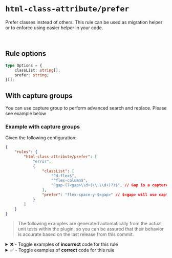 <!--

  DO NOT EDIT.

  This markdown file was autogenerated using npm run docs from following files: 
  - src/rules/prefer/tests/valid.ts
  - src/rules/prefer/tests/invalid.ts

  In order to update this file, it is therefore those files which need to be updated, as well as potentially the generator script:
  - src/docs/generate-doc-page.ts
  or one of the templates it uses:
    - src/docs/templates/rule-page-doc.ts
    - src/docs/templates/invalid-case-doc.ts
    - src/docs/templates/valid-case-doc.ts
-->

# `html-class-attribute/prefer`

Prefer classes instead of others. This rule can be used as migration helper or to enforce using easier helper in your code.

<br>

## Rule options

```ts
type Options = {
    classList: string[];
    prefer: string;
}[];
```

## With capture groups

You can use capture group to perform advanced search and replace. Please see example below

### Example with capture groups

Given the following configuration:

```json
{
    "rules": {
        "html-class-attribute/prefer": [
            "error",
            {
                "classList": [
                    "^d-flex$",
                    "^flex-column$",
                    "^gap-(?<gap>\\d+(\\.\\d+)?)$", // Gap is a capture group bound by parenthesis
                ],
                "prefer": "flex-space-y-$<gap>" // $<gap> will use capture group to replace the value
            }
        ]
    }
}
```




> The following examples are generated automatically from the actual unit tests within the plugin, so you can be assured that their behavior is accurate based on the last release from this commit. 

<details>
<summary>❌ - Toggle examples of <strong>incorrect</strong> code for this rule</summary>

<br>

#### Config
```json
{
    "rules": {
        "html-class-attribute/prefer": [
            "error",
            [
                [
                    {
                        "classList": [
                            "a"
                        ],
                        "prefer": "test"
                    }
                ]
            ]
        ]
    }
}
```

#### ❌ Invalid Code

```html
<h1 class="a b"></h1>
           ~~~
```

#### :wrench: Fixed code

```html
<h1 class="test b"></h1>
```

<br>

#### Config
```json
{
    "rules": {
        "html-class-attribute/prefer": [
            "error",
            [
                [
                    {
                        "classList": [
                            "a",
                            "b"
                        ],
                        "prefer": "test"
                    }
                ]
            ]
        ]
    }
}
```

#### ❌ Invalid Code

```html
<h1 class="a b"></h1>
           ~~~
```

#### :wrench: Fixed code

```html
<h1 class="test"></h1>
```

<br>

#### Config
```json
{
    "rules": {
        "html-class-attribute/prefer": [
            "error",
            [
                [
                    {
                        "classList": [
                            "a",
                            "b"
                        ],
                        "prefer": "test"
                    }
                ]
            ]
        ]
    }
}
```

#### ❌ Invalid Code

```html
<h1 class="a b c"></h1>
           ~~~~~
```

#### :wrench: Fixed code

```html
<h1 class="test c"></h1>
```

<br>

#### Config
```json
{
    "rules": {
        "html-class-attribute/prefer": [
            "error",
            [
                [
                    {
                        "classList": [
                            "^d-flex$",
                            "^flex-column$",
                            "^gap-(?<gap>\\d+)"
                        ],
                        "prefer": "flex-space-y-$<gap>"
                    }
                ]
            ]
        ]
    }
}
```

#### ❌ Invalid Code

```html
<h1 class="d-flex flex-column gap-4 mt-0"></h1>
           ~~~~~~~~~~~~~~~~~~~~~~~~~~~~~
```

#### :wrench: Fixed code

```html
<h1 class="flex-space-y-4 mt-0"></h1>
```

<br>

#### Config
```json
{
    "rules": {
        "html-class-attribute/prefer": [
            "error",
            [
                [
                    {
                        "classList": [
                            "^d-flex$",
                            "^flex-column$",
                            "^gap-(?<gap>\\d+)"
                        ],
                        "prefer": "flex-space-y-$<gap>"
                    },
                    {
                        "classList": [
                            "^d-flex$",
                            "^gap-(?<gap>\\d+)"
                        ],
                        "prefer": "flex-space-x-$<gap>"
                    }
                ]
            ]
        ]
    }
}
```

#### ❌ Invalid Code

```html
<h1 class="d-flex flex-column gap-4 mt-0"></h1>
           ~~~~~~~~~~~~~~~~~~~~~~~~~~~~~
```

#### :wrench: Fixed code

```html
<h1 class="flex-space-y-4 mt-0"></h1>
```

</details>


<details>
<summary>✅ - Toggle examples of <strong>correct</strong> code for this rule</summary>

<br>

#### Config
```json
{
    "rules": {
        "html-class-attribute/prefer": [
            "error",
            [
                [
                    {
                        "classList": [
                            "a",
                            "b",
                            "c"
                        ],
                        "prefer": "test"
                    }
                ]
            ]
        ]
    }
}
```

#### ✅ Valid Code

```html
<h1 class="a b"></h1>
```

</details>

